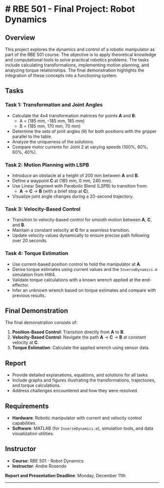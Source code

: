 # # RBE 501 - Final Project: Robot Dynamics

## Overview

This project explores the dynamics and control of a robotic manipulator as part of the RBE 501 course. The objective is to apply theoretical knowledge and computational tools to solve practical robotics problems. The tasks include calculating transformations, implementing motion planning, and analyzing torque relationships. The final demonstration highlights the integration of these concepts into a functioning system.

## Tasks

### Task 1: Transformation and Joint Angles
- Calculate the 4x4 transformation matrices for points **A** and **B**:
  - A = (185 mm, -185 mm, 185 mm)
  - B = (185 mm, 170 mm, 70 mm)
- Determine the sets of joint angles (θ) for both positions with the gripper parallel to the table.
- Analyze the uniqueness of the solutions.
- Compare motor currents for Joint 2 at varying speeds (100%, 80%, 60%, 40%).

### Task 2: Motion Planning with LSPB
- Introduce an obstacle at a height of 200 mm between **A** and **B**.
- Define a waypoint **C** at (185 mm, 0 mm, 240 mm).
- Use Linear Segment with Parabolic Blend (LSPB) to transition from:
  - **A** → **C** → **B** (with a brief stop at **C**).
- Visualize joint angle changes during a 20-second trajectory.

### Task 3: Velocity-Based Control
- Transition to velocity-based control for smooth motion between **A**, **C**, and **B**.
- Maintain a constant velocity at **C** for a seamless transition.
- Update velocity values dynamically to ensure precise path following over 20 seconds.

### Task 4: Torque Estimation
- Use current-based position control to hold the manipulator at **A**.
- Derive torque estimates using current values and the `InverseDynamics.m` simulation from HW4.
- Validate torque calculations with a known wrench applied at the end-effector.
- Infer an unknown wrench based on torque estimates and compare with previous results.

## Final Demonstration
The final demonstration consists of:
1. **Position-Based Control**: Transition directly from **A** to **B**.
2. **Velocity-Based Control**: Navigate the path **A** → **C** → **B** at constant velocity at **C**.
3. **Torque Estimation**: Calculate the applied wrench using sensor data.

## Report
- Provide detailed explanations, equations, and solutions for all tasks.
- Include graphs and figures illustrating the transformations, trajectories, and torque calculations.
- Address challenges encountered and how they were resolved.

## Requirements
- **Hardware**: Robotic manipulator with current and velocity control capabilities.
- **Software**: MATLAB (for `InverseDynamics.m`), simulation tools, and data visualization utilities.

## Instructor
- **Course**: RBE 501 - Robot Dynamics
- **Instructor**: Andre Rosendo

**Report and Presentation Deadline**: Monday, December 11th

---


